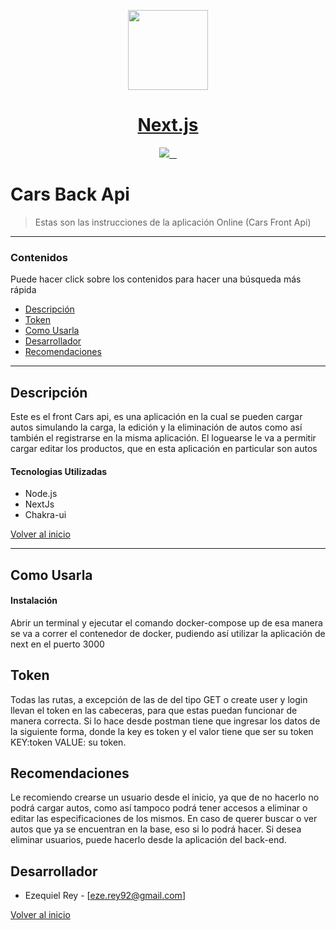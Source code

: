 <p align="center">
  <a href="https://nextjs.org">
    <img src="https://assets.vercel.com/image/upload/v1607554385/repositories/next-js/next-logo.png" height="128">
    <h1 align="center">Next.js</h1>
  </a>
</p>

<p align="center">
  <a aria-label="Vercel logo" href="https://vercel.com">
    <img src="https://img.shields.io/badge/MADE%20BY%20Vercel-000000.svg?style=for-the-badge&logo=Vercel&labelColor=000">
  </a>
  <a aria-label="NPM version" href="https://www.npmjs.com/package/next">
    <img alt="" src="https://img.shields.io/npm/v/next.svg?style=for-the-badge&labelColor=000000">
  </a>
  <a aria-label="License" href="https://github.com/vercel/next.js/blob/canary/license.md">
    <img alt="" src="https://img.shields.io/npm/l/next.svg?style=for-the-badge&labelColor=000000">
  </a>
  <a aria-label="Join the community on GitHub" href="https://github.com/vercel/next.js/discussions">
    <img alt="" src="https://img.shields.io/badge/Join%20the%20community-blueviolet.svg?style=for-the-badge&logo=Next.js&labelColor=000000&logoWidth=20">
  </a>
</p>

# Cars Back Api

> Estas son las instrucciones de la aplicación Online (Cars Front Api)

---

### Contenidos

Puede hacer click sobre los contenidos para hacer una búsqueda más rápida

- [Descripción ](#Descripción)
- [Token ](#Token)
- [Como Usarla](#Como-Usarla)
- [Desarrollador](#Desarrollador)
- [Recomendaciones](#Recomendaciones)

---

## Descripción

Este es el front Cars api, es una aplicación en la cual se pueden cargar autos simulando la carga, la edición y la eliminación de autos como así también el registrarse en la misma aplicación. El loguearse le va a permitir cargar editar los productos, que en esta aplicación en particular son autos

#### Tecnologias Utilizadas

- Node.js
- NextJs
- Chakra-ui

[Volver al inicio](#Contenidos)

---

## Como Usarla

#### Instalación

Abrir un terminal y ejecutar el comando docker-compose up de esa manera se va a correr el contenedor de docker, pudiendo así utilizar la aplicación de next en el puerto 3000

## Token

Todas las rutas, a excepción de las de del tipo GET o create user y login llevan el token en las cabeceras, para que estas puedan funcionar de manera correcta. Si lo hace desde postman tiene que ingresar los datos de la siguiente forma, donde la key es token y el valor tiene que ser su token
KEY:token VALUE: su token.

## Recomendaciones

Le recomiendo crearse un usuario desde el inicio, ya que de no hacerlo no podrá cargar autos, como así tampoco podrá tener accesos a eliminar o editar las especificaciones de los mismos. En caso de querer buscar o ver autos que ya se encuentran en la base, eso si lo podrá hacer. Si desea eliminar usuarios, puede hacerlo desde la aplicación del back-end.

## Desarrollador

- Ezequiel Rey - [eze.rey92@gmail.com]

[Volver al inicio](#Contenidos)
